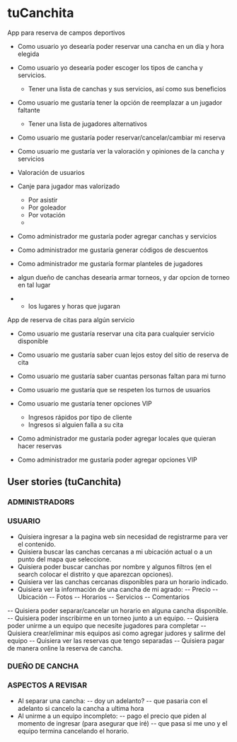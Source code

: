 # tuCanchita


App para reserva de campos deportivos
- Como usuario yo desearía poder reservar una cancha en un día y hora elegida
- Como usuario yo desearía poder escoger los tipos de cancha y servicios.
    - Tener una lista de canchas y sus servicios, así como sus beneficios
- Como usuario me gustaría tener la opción de reemplazar a un jugador faltante
    - Tener una lista de jugadores alternativos
- Como usuario me gustaría poder reservar/cancelar/cambiar mi reserva
- Como usuario me gustaría ver la valoración y opiniones de la cancha y servicios
- Valoración de usuarios
- Canje para jugador mas valorizado
    - Por asistir 
    - Por goleador
    - Por votación
    - 


- Como administrador me gustaría poder agregar canchas y servicios
- Como administrador me gustaría generar códigos de descuentos
- Como administrador me gustaría formar planteles de jugadores
- algun dueño de canchas desearia armar torneos, y dar opcion de torneo en tal lugar
- - los lugares y horas que jugaran




App de reserva de citas para algún servicio
- Como usuario me gustaría reservar una cita para cualquier servicio disponible
- Como usuario me gustaría saber cuan lejos estoy del sitio de reserva de cita
- Como usuario me gustaría saber cuantas personas faltan para mi turno
- Como usuario me gustaría que se respeten los turnos de usuarios
- Como usuario me gustaría tener opciones VIP
    - Ingresos rápidos por tipo de cliente
    - Ingresos si alguien falla a su cita


- Como administrador me gustaría poder agregar locales que quieran hacer reservas
- Como administrador me gustaría poder agregar opciones VIP


## User stories (tuCanchita)

### ADMINISTRADORS




### USUARIO
- Quisiera ingresar a la pagina web sin necesidad de registrarme para ver el contenido.
- Quisiera buscar las canchas cercanas a mi ubicación actual o a un punto del mapa que seleccione.
- Quisiera poder buscar canchas por nombre y algunos filtros (en el search colocar el distrito y que aparezcan opciones).
- Quisiera ver las canchas cercanas disponibles para un horario indicado.
- Quisiera ver la información de una cancha de mi agrado:
    -- Precio
    -- Ubicación
    -- Fotos
    -- Horarios
    -- Servicios
    -- Comentarios

-- Quisiera poder separar/cancelar un horario en alguna cancha disponible.
-- Quisiera poder inscribirme en un torneo junto a un equipo.
-- Quisiera poder unirme a un equipo que necesite jugadores para completar
-- Quisiera crear/eliminar mis equipos asi como agregar judores y salirme del equipo
-- Quisiera ver las reservas que tengo separadas
-- Quisiera pagar de manera online la reserva de cancha.


### DUEÑO DE CANCHA




### ASPECTOS A REVISAR
- Al separar una cancha:
    -- doy un adelanto?
    -- que pasaria con el adelanto si cancelo la cancha a ultima hora
- Al unirme a un equipo incompleto:
    -- pago el precio que piden al momento de ingresar (para asegurar que iré)
    -- que pasa si me uno y el equipo termina cancelando el horario.





